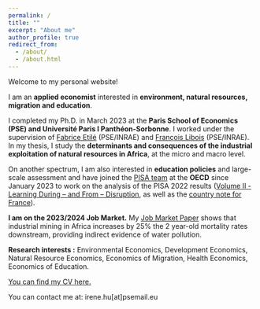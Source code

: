 ```yaml
---
permalink: /
title: ""
excerpt: "About me"
author_profile: true
redirect_from: 
  - /about/
  - /about.html
---
```


Welcome to my personal website!


I am an __applied economist__ interested in __environment, natural resources, migration and education__. 

I completed my Ph.D. in March 2023 at the __Paris School of Economics (PSE) and Université Paris I Panthéon-Sorbonne__. I worked under the supervision of [Fabrice Etilé](https://sites.google.com/site/fabriceetile) (PSE/INRAE) and [François Libois](https://www.parisschoolofeconomics.eu/fr/libois-francois) (PSE/INRAE). In my thesis, I study the __determinants and consequences of the industrial exploitation of natural resources in Africa__, at the micro and macro level. 

On another spectrum, I am also interested in __education policies__ and large-scale assessment and have joined the [PISA team](https://www.oecd.org/pisa/contacts/whoswhoinpisa.htm) at the __OECD__ since January 2023 to work on the analysis of the PISA 2022 results ([Volume II - Learning During – and From – Disruption](https://www.oecd-ilibrary.org/education/pisa-2022-results-volume-ii_a97db61c-en), as well as the [country note for France](https://www.oecd.org/pisa/publications/Countrynote_FRA_French.pdf)). 

__I am on the 2023/2024 Job Market.__ My [Job Market Paper](../files/MiningLeaks_GITTARD_HU.pdf) shows that industrial mining in Africa increases by 25% the 2 year-old mortality rates downstream, providing indirect evidence of water pollution. 

__Research interests :__ Environmental Economics, Development Economics, Natural Resource Economics, Economics of Migration, Health Economics, Economics of Education. 

[You can find my CV here.](../files/Resume_Irene_HU.pdf)

You can contact me at: irene.hu[at]psemail.eu

